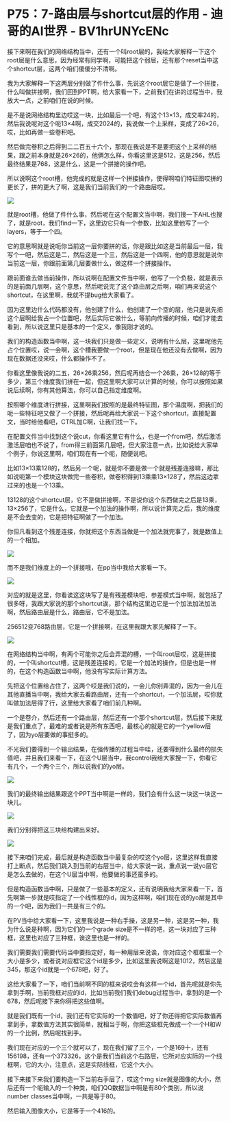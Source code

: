 # P75：7-路由层与shortcut层的作用 - 迪哥的AI世界 - BV1hrUNYcENc

接下来啊在我们的网络结构当中，还有一个叫root层的，我给大家解释一下这个root层是什么意思，因为经常有同学啊，可能把这个弱层，还有那个reset当中这个shortcut层，这两个咱们傻傻分不清啊。

我为大家解释一下这两层分别做了件什么事，先说这个root层它是做了一个拼接，什么叫做拼接啊，我们回到PPT啊，给大家看一下，之前我们在讲的过程当中，我放大一点，之前咱们在说的时候。

是不是说网络结构里边哎这一块，比如最后一个吧，有这个13×13，成交率24的，然后我说呢对这个呃13×4啊，成交2024的，我说做一个上采样，变成了26×26，哎，比如再做一些卷积吧。

然后做完卷积之后得到二二百五十六个，那现在我说是不是要把这个上采样的结果，跟之前本身就是26×26的，他俩怎么样，你看这里这是512，这是256，然后最终结果是768，这是什么，这是一个拼接的操作吧。

所以说啊这个root槽，他完成的就是这样一个拼接操作，使得啊咱们特征图哎拼的更长了，拼的更大了啊，这是我们当前我们的一个路由层哎。



![](img/8f115558b790696e45884f111fe2892c_1.png)

就是root槽，他做了件什么事，然后呢在这个配置文当中啊，我们搜一下AHL也搜了，就是root，我们find一下，这里边它只有一个参数，比如这里他写了一个layers，等于一个四。

它的意思啊就是说呃你当前这一层你要拼的话，你是跟比如这是当前最后一层，我写个一吧，然后这是二，然后这是一个三，然后这是一个四啊，他的意思就是说你当前这一层，你跟前面第几层要做什么，做这样一个拼接操作。

跟前面谁去做当前操作，所以说啊在配置文件当中啊，他写了一个负极，就是表示的是前面几层啊，这个意思，然后呢说完了这个路由层之后啊，咱们再来说这个shortcut，在这里啊，我就不提bug给大家看了。

因为这里边什么代码都没有，他创建了什么，他创建了一个空的层，他只是说先把这个层啊给我占一个位置吧，然后实际它做什么，等前向传播的时候，咱们才能去看到，所以说这里只是基本的一个定义，像我刚才说的。

我们的构造函数当中啊，这一块我们只是做一些定义，说明有什么层，这里呢他先占个位置哎，说一会啊，这个槽我要做一个root，但是现在他还没有去做啊，因为现在数据还没来哎，什么都操作不了。

你看这里像我说的二五，26×26乘256，然后呢再结合一个26乘，26×128的等于多少，第三个维度我们拼在一起，但这里啊大家可以计算的时候，你可以按照如果说后续啊，你有其他算法，你可以自己指定维度啊。

按照哪个维度进行拼接，这里啊我们按照的是最终特征图，那个温度啊，把我们的呃一些特征吧又做了一个拼接，然后呢再给大家说一下这个shortcut，直接配置文，当时给他看吧，CTRL加C啊，让我们找一下。

在配置文件当中找到这个说cut，你看这里它有什么，也是一个from吧，然后激活激活层咱也不说了，from得三前面第几层吧，但大家注意一点，比如说给大家举个例子，你说这里啊，咱们现在有一个呃，随便说吧。

比如13×13乘128的，然后另一个呢，就是你不要是做一个就是残差连接嘛，那比如说呃第一个模块这块做完一些卷积，做卷积得到13乘乘13×128了，然后这边拿过来的也是一个13乘。

13128的这个shortcut层，它不是做拼接啊，不是说你这个东西做完之后是13乘，13×256了，它是什么，它就是一个加法的操作啊，所以说计算完之后，我的维度是不会去变的，它是把特征啊做了一个加法。

你但凡看到这个残差连接，你就把这个东西当做是一个加法就完事了，就是数值上的一个相加。

![](img/8f115558b790696e45884f111fe2892c_3.png)

而不是我们维度上的一个拼接哦，在pp当中我给大家看一下。

![](img/8f115558b790696e45884f111fe2892c_5.png)

对应的就是这里，你看诶这这块写了是有残差模块吧，参差模式当中啊，就包括了很多呀，我跟大家说的那个shortcut诶，那个结构这里边它是一个加法加法加法啊，然后路由层是什么，路由层，它不是加法。

256512变768路由层，它是一个拼接啊，在这里我跟大家先解释了一下。

![](img/8f115558b790696e45884f111fe2892c_7.png)

在网络结构当中啊，有两个可能你之后会弄混的槽，一个叫root层哎，这是拼接的，一个叫shortcut槽，这是残差连接的，它是一个加法的操作，但是也是一样的，在这个构造函数当中啊，他没有写实际计算方法。

先把这个位置给占住了，这两个哎是我们说的，一会儿你别弄混的，因为一会儿在其他直播当中啊，我给大家去看路由层，还有一个shortcut，一个加法层，哎你就叫做加法层得了行，这里给大家看了咱们前几种啊。

一个是卷介，然后还有一个路由层，然后还有一个那个shortcut层，然后接下来就是我们重点了，最难的或者说是所有东西吧，最核心的就是它的一个yellow层了，因为yo层要做的事挺多的。

不光我们要得到一个输出结果，在强传播的过程当中哇，还要得到什么最终的损失值吧，并且我们来看一下，在这个U层当中，我control我给大家搜一下，你看它有几个，一个两个三个，所以说我们的yo层。



![](img/8f115558b790696e45884f111fe2892c_9.png)

我们的最终输出结果跟这个PPT当中啊是一样的，我们会有什么这一块这一块这一块儿。

![](img/8f115558b790696e45884f111fe2892c_11.png)

我们分别得把这三块给构建出来好。

![](img/8f115558b790696e45884f111fe2892c_13.png)

接下来咱们完成，最后就是构造函数当中最复杂的哎这个yo层，这里这样我直接打上断点，然后我们跳入到当前的右层当中，给大家说一说，重点说一说yo层它是怎么去做的，在这个U层当中啊，他要做的事还蛮多的。

但是构造函数当中啊，只是做了一些基本的定义，还有说明我给大家来看一下，首先啊第一步就是哎指定了一个线性框的id，因为这样啊，咱们现在说的yo层是其中的一个吧，因为我们一共是有三个的。

在PV当中给大家看一下，这里我说是一种右手操，这是另一种，这是另一种，我为什么说是种啊，因为它们的一个grade size是不一样的吧，这一块对应了三种框，这里也对应了三种框，诶这里也是一样的。

我们需要我们需要代码当中要指定好，每一种用层来说诶，你对应这个框框里一个大小是多少，或者说对应框它这个id是多少，比如这里我说啊这是1012，然后这是345，那这个id就是一个678吧，好了。

这给大家看了一下，咱们当前啊不同的框来说哎会有这样一个id，首先呢就是你先拿到手啊，当前我框对应的id，比如当前我们我们debug过程当中，拿到的是一个678，然后呢接下来你得把这些值啊。

就是我们既有一个id，我们还有它实际的一个数值吧，好了你还得把它实际数值再拿到手，拿数值方法其实很简单，就相当于啊，你把这些框先做成一个一个H和W的一个比例，然后呢找到手。

我们现在对应的一个三个就可以了，现在我们留了三个，一个是169十，还有156198，还有一个373326，这个是我们当前这个右路层，它所对应实际的一个线框啊，它的大小，注意点，这是实际线框，它这个大小。

接下来接下来我们要构造一下当前右手层了，哎这个mg size就是图像的大小，然后还有一个呃输入的一个种类，咱们QQ数据当中啊是有80个类别，所以说number classes当中啊，一共是等于80。

然后输入图像大小，它是等于一个416的。